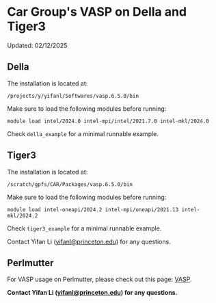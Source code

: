 # Car Group's VASP on Della and Tiger3

Updated: 02/12/2025

## Della

The installation is located at:
```
/projects/y/yifanl/Softwares/vasp.6.5.0/bin
```

Make sure to load the following modules before running:
```
module load intel/2024.0 intel-mpi/intel/2021.7.0 intel-mkl/2024.0
```
Check `della_example` for a minimal runnable example.

## Tiger3

The installation is located at:
```
/scratch/gpfs/CAR/Packages/vasp.6.5.0/bin
```

Make sure to load the following modules before running:
```
module load intel-oneapi/2024.2 intel-mpi/oneapi/2021.13 intel-mkl/2024.2
```
Check `tiger3_example` for a minimal runnable example.

Contact Yifan Li (yifanl@princeton.edu) for any questions.

## Perlmutter

For VASP usage on Perlmutter, please check out this page: [VASP](https://docs.nersc.gov/applications/vasp/).


**Contact Yifan Li (yifanl@princeton.edu) for any questions.**